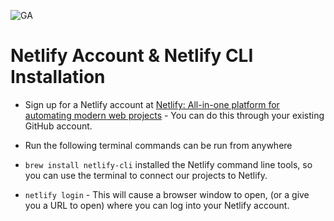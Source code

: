![GA](https://cloud.githubusercontent.com/assets/40461/8183776/469f976e-1432-11e5-8199-6ac91363302b.png)

# Netlify Account & Netlify CLI Installation

- Sign up for a Netlify account at [Netlify: All-in-one platform for automating modern web projects](https://www.netlify.com/) - You can do this through your existing GitHub account.

- Run the following terminal commands can be run from anywhere

- `brew install netlify-cli` installed the Netlify command line tools, so you can use the terminal to connect our projects to Netlify.

- `netlify login` - This will cause a browser window to open, (or a give you a URL to open) where you can log into your Netlify account.
